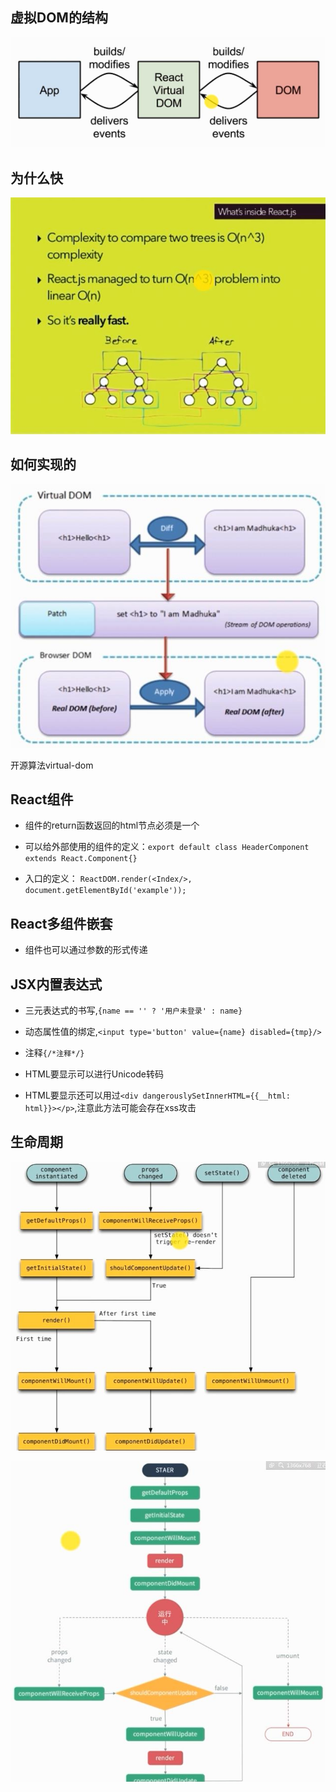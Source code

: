## 虚拟DOM的结构

![](/assets/360截图20180106185833374.jpg)

## 为什么快

![](/assets/360截图20180106190049349.jpg)

## 如何实现的

![](/assets/360截图20180106190230795.jpg)

开源算法virtual-dom

## 

## 

## React组件

* 组件的return函数返回的html节点必须是一个

* 可以给外部使用的组件的定义：`export default class HeaderComponent extends React.Component{}`

* 入口的定义： `ReactDOM.render(<Index/>, document.getElementById('example'));`

## 

## 

## React多组件嵌套

* 组件也可以通过参数的形式传递

## 

## 

## JSX内置表达式

* 三元表达式的书写,`{name == '' ? '用户未登录' : name}`

* 动态属性值的绑定,`<input type='button' value={name} disabled={tmp}/>`

* 注释`{/*注释*/}`

* HTML要显示可以进行Unicode转码

* HTML要显示还可以用过`<div dangerouslySetInnerHTML={{__html: html}}></p>`,注意此方法可能会存在xss攻击

## 

## 

## 生命周期

![](/assets/360截图20180106214151246.jpg)

![](/assets/360截图20180106214652484.jpg)

